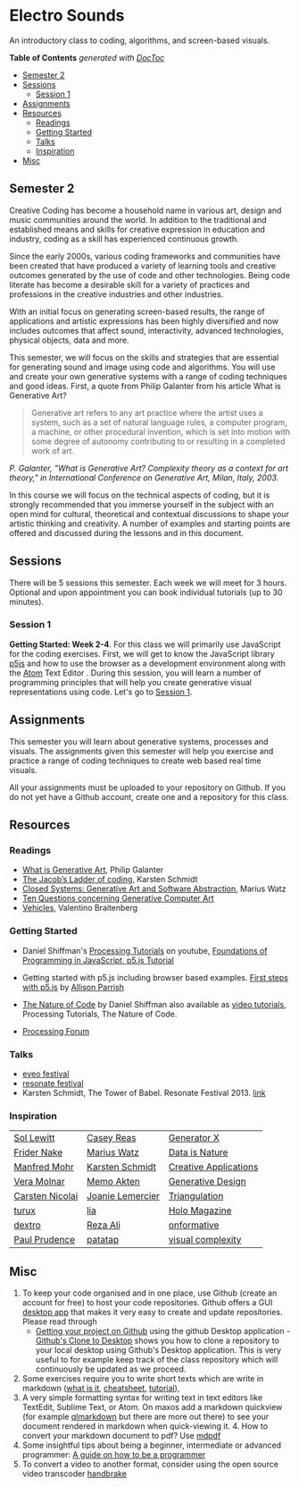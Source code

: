 # Electro Sounds

An introductory class to coding, algorithms, and screen-based visuals.


<!-- START doctoc generated TOC please keep comment here to allow auto update -->
<!-- DON'T EDIT THIS SECTION, INSTEAD RE-RUN doctoc TO UPDATE -->
**Table of Contents**  *generated with [DocToc](https://github.com/thlorenz/doctoc)*

- [Semester 2](#semester-2)
- [Sessions](#sessions)
  - [Session 1](#session-1)
- [Assignments](#assignments)
- [Resources](#resources)
  - [Readings](#readings)
  - [Getting Started](#getting-started)
  - [Talks](#talks)
  - [Inspiration](#inspiration)
- [Misc](#misc)

<!-- END doctoc generated TOC please keep comment here to allow auto update -->



## Semester 2

Creative Coding has become a household name in various art, design and music communities around the world. In addition to the traditional and established means and skills for creative expression in education and industry, coding as a skill has experienced continuous growth.


Since the early 2000s, various coding frameworks and communities have been created that have produced a variety of learning tools and creative outcomes generated by the use of code and other technologies. Being code literate has become a desirable skill for a variety of practices and professions in the creative industries and other industries.

With an initial focus on generating screen-based results, the range of applications and artistic expressions has been highly diversified and now includes outcomes that affect sound, interactivity, advanced technologies, physical objects, data and more.

This semester, we will focus on the skills and strategies that are essential for generating sound and image using code and algorithms. You will use and create your own generative systems with a range of coding techniques and good ideas. First, a quote from Philip Galanter from his article What is Generative Art?

> Generative art refers to any art practice where the artist uses a system, such as a set of natural language rules, a computer program, a machine, or other procedural invention, which is set into motion with some degree of autonomy contributing to or resulting in a completed work of art.

_P. Galanter, "What is Generative Art? Complexity theory as a context for art theory," in International Conference on Generative Art, Milan, Italy, 2003._


In this course we will focus on the technical aspects of coding, but it is strongly recommended that you immerse yourself in the subject with an open mind for cultural, theoretical and contextual discussions to shape your artistic thinking and creativity. A number of examples and starting points are offered and discussed during the lessons and in this document.


## Sessions
There will be 5 sessions this semester. Each week we will meet for 3 hours. Optional and upon appointment you can book individual tutorials (up to 30 minutes).


### Session 1
**Getting Started: Week 2-4**. For this class we will primarily use JavaScript for the coding exercises. First, we will get to know the JavaScript library [p5js](https://p5js.org/) and how to use the browser as a development environment along with the [Atom](https://atom.io/) Text Editor . During this session, you will learn a number of programming principles that will help you create generative visual representations using code. Let's go to [Session 1](./session-1/readme.md).

<!--
### Session 2


### Session 3


### Session 4
-->

## Assignments

This semester you will learn about generative systems, processes and visuals. The assignments given this semester will help you exercise and practice a range of coding techniques to create web based real time visuals.

All your assignments must be uploaded to your repository on Github. If you do not yet have a Github account, create one and a repository for this class.


## Resources

### Readings
  - [What is Generative Art][1], Philip Galanter
  - [The Jacob’s Ladder of coding][2], Karsten Schmidt
  - [Closed Systems: Generative Art and Software Abstraction][3], Marius Watz
  - [Ten Questions concerning Generative Computer Art][4]
  - [Vehicles][5], Valentino Braitenberg

### Getting Started
- Daniel Shiffman's [Processing Tutorials](https://www.youtube.com/user/shiffman/playlists) on youtube, [ Foundations of Programming in JavaScript, p5.js Tutorial](https://www.youtube.com/playlist?list=PLRqwX-V7Uu6Zy51Q-x9tMWIv9cueOFTFA)
- Getting started with p5.js including browser based examples. [First steps with p5.js](http://creative-coding.decontextualize.com/) by [Allison Parrish](http://www.decontextualize.com/)

- [The Nature of Code](http://natureofcode.com/) by Daniel Shiffman also available as [video tutorials](https://www.youtube.com/user/shiffman/playlists), Processing Tutorials, The Nature of Code.
- [Processing Forum](https://forum.processing.org/two/discussions)


### Talks
- [eyeo festival](https://vimeo.com/eyeofestival)
- [resonate festival](https://vimeo.com/resonateio)
- Karsten Schmidt, The Tower of Babel. Resonate Festival 2013. [link](http://resonate.io/main/2013/08/19/the-tower-of-babel-karsten-schmidt-at-resonate-2013/)

### Inspiration

|     |     |  |
| ------------- | ------------- | ------------- |
| [Sol Lewitt](https://www.google.com.sg/search?q=sol+lewitt&source=lnms&tbm=isch&sa=X)| [Casey Reas](http://reas.com)|  [Generator X](http://www.generatorx.no/) |
| [Frider Nake](http://dada.compart-bremen.de/item/agent/68)       | [Marius Watz](http://mariuswatz.com/)| [Data is Nature](http://www.dataisnature.com/)   |
| [Manfred Mohr](http://www.emohr.com/)         | [Karsten Schmidt](http://thi.ng/)| [Creative Applications](http://www.creativeapplications.net/)   |
| [Vera Molnar](http://www.veramolnar.com/)     | [Memo Akten](http://www.memo.tv/category/work/by-type/) | [Generative Design](http://www.generative-gestaltung.de/)   |
| [Carsten Nicolai](http://www.carstennicolai.de/)  | [Joanie Lemercier](http://joanielemercier.com/) |  [Triangulation](http://www.triangulation.jp/)  |
| [turux](http://www.turux.org/)   | [lia](http://liaworks.com/) | [Holo Magazine](http://holo-magazine.com/2/)|
| [dextro](http://dextro.org/)  | [Reza Ali](http://www.syedrezaali.com/) |  [onformative](http://www.onformative.com/)  |
|[Paul Prudence](http://www.paulprudence.com/)|[patatap](http://www.patatap.com/) |[visual complexity](http://www.visualcomplexity.com/vc/)|


## Misc

  1. To keep your code organised and in one place, use Github (create an account for free) to host your code repositories. Github offers a GUI [desktop app](https://desktop.github.com/) that makes it very easy to create and update repositories. Please read through
	  - [Getting your project on Github](https://guides.github.com/introduction/getting-your-project-on-github/) using the github Desktop application
    - [Github's Clone to Desktop](http://joe.blog.freemansoft.com/2014/04/github-clone-to-desktop-with-windows.html) shows you how to clone a repository to your local desktop using Github's Desktop application. This is very useful to for example keep track of the class repository which will continuously be updated as we proceed.
  2. Some exercises require you to write short texts which are write in markdown ([what is it](https://daringfireball.net/projects/markdown/), [cheatsheet](https://github.com/adam-p/markdown-here/wiki/Markdown-Cheatsheet), [tutorial](https://www.markdowntutorial.com)),
  3. A very simple formatting syntax for writing text in text editors like TextEdit, Sublime Text, or Atom. On maxos add a markdown quickview (for example [qlmarkdown](https://github.com/toland/qlmarkdown/releases) but there are more out there) to see your document rendered in markdown when quick-viewing it.
	4. How to convert your markdown document to pdf? Use [mdpdf](https://github.com/BlueHatbRit/mdpdf)
  4. Some insightful tips about being a beginner, intermediate or advanced programmer: [A guide on how to be a programmer](https://github.com/braydie/HowToBeAProgrammer)
  5. To convert a video to another format, consider using the open source video transcoder [handbrake](https://handbrake.fr/)


[1]: http://www.philipgalanter.com/downloads/ga2003_paper.pdf "What is Generative Art?"
[2]: https://medium.com/@thi.ng/the-jacob-s-ladder-of-coding-4b12477a26c1#.7of8hi3bv "The Jacob’s Ladder of coding"
[3]: http://mariuswatz.com/wp-content/uploads/2012/03/201005-Marius-Watz-Closed-Systems.pdf "Closed Systems: Generative Art and Software Abstraction"
[4]: http://www.csse.monash.edu/~jonmc/research/Papers/TenQuestionsLJ-Preprint.pdf "Ten Questions concerning Generative Computer Art"
[5]: https://mitpress.mit.edu/books/vehicles "Vehicles: Experiments in Synthetic Psychology"
